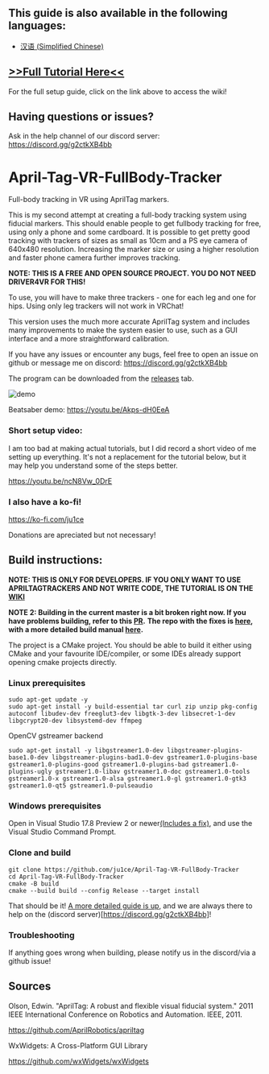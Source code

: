 ## This guide is also available in the following languages:

- [汉语 (Simplified Chinese)](/%E7%AE%80%E4%BD%93%E4%B8%AD%E6%96%87%E6%95%99%E7%A8%8B%EF%BC%88SimplifiedChineseTutorial%EF%BC%89.md)

## [>>Full Tutorial Here<<](https://github.com/ju1ce/April-Tag-VR-FullBody-Tracker/wiki)

For the full setup guide, click on the link above to access the wiki!

## Having questions or issues?

Ask in the help channel of our discord server: https://discord.gg/g2ctkXB4bb

# April-Tag-VR-FullBody-Tracker

Full-body tracking in VR using AprilTag markers.

This is my second attempt at creating a full-body tracking system using fiducial markers. This should enable people to get fullbody tracking for free, using only a phone and some cardboard. It is possible to get pretty good tracking with trackers of sizes as small as 10cm and a PS eye camera of 640x480 resolution. Increasing the marker size or using a higher resolution and faster phone camera further improves tracking.

**NOTE: THIS IS A FREE AND OPEN SOURCE PROJECT. YOU DO NOT NEED DRIVER4VR FOR THIS!**

To use, you will have to make three trackers - one for each leg and one for hips. Using only leg trackers will not work in VRChat!

This version uses the much more accurate AprilTag system and includes many improvements to make the system easier to use, such as a GUI interface and a more straightforward  calibration.

If you have any issues or encounter any bugs, feel free to open an issue on github or message me on discord: https://discord.gg/g2ctkXB4bb

The program can be downloaded from the [releases](https://github.com/ju1ce/April-Tag-VR-FullBody-Tracker/releases) tab.

![demo](images/demo.gif)

Beatsaber demo: https://youtu.be/Akps-dH0EeA

### Short setup video:
I am too bad at making actual tutorials, but I did record a short video of me setting up everything. It's not a replacement for the tutorial below, but it may help you understand some of the steps better.

https://youtu.be/ncN8Vw_0DrE

### I also have a ko-fi!

https://ko-fi.com/ju1ce

Donations are apreciated but not necessary!

## Build instructions:

**NOTE: THIS IS ONLY FOR DEVELOPERS. IF YOU ONLY WANT TO USE APRILTAGTRACKERS AND NOT WRITE CODE, THE TUTORIAL IS ON THE [WIKI](https://github.com/ju1ce/April-Tag-VR-FullBody-Tracker/wiki)**

**NOTE 2: Building in the current master is a bit broken right now. If you have problems building, refer to this [PR](https://github.com/ju1ce/April-Tag-VR-FullBody-Tracker/pull/146).**
**The repo with the fixes is [here](https://github.com/Skyrion9/April-Tag-VR-FullBody-Tracker), with a more detailed build manual [here](https://github.com/Skyrion9/April-Tag-VR-FullBody-Tracker/blob/master/WindowsBuild_Simple.md).**

The project is a CMake project. You should be able to build it either using CMake and your favourite IDE/compiler, or some IDEs already support opening cmake projects directly.

### Linux prerequisites
```
sudo apt-get update -y
sudo apt-get install -y build-essential tar curl zip unzip pkg-config autoconf libudev-dev freeglut3-dev libgtk-3-dev libsecret-1-dev libgcrypt20-dev libsystemd-dev ffmpeg
```
OpenCV gstreamer backend
```
sudo apt-get install -y libgstreamer1.0-dev libgstreamer-plugins-base1.0-dev libgstreamer-plugins-bad1.0-dev gstreamer1.0-plugins-base gstreamer1.0-plugins-good gstreamer1.0-plugins-bad gstreamer1.0-plugins-ugly gstreamer1.0-libav gstreamer1.0-doc gstreamer1.0-tools gstreamer1.0-x gstreamer1.0-alsa gstreamer1.0-gl gstreamer1.0-gtk3 gstreamer1.0-qt5 gstreamer1.0-pulseaudio
```


### Windows prerequisites
Open in Visual Studio 17.8 Preview 2 or newer[(Includes a fix)](https://github.com/microsoft/vcpkg/issues/31565#issuecomment-1723267213), and use the Visual Studio Command Prompt.


### Clone and build
```
git clone https://github.com/ju1ce/April-Tag-VR-FullBody-Tracker
cd April-Tag-VR-FullBody-Tracker
cmake -B build
cmake --build build --config Release --target install
```

That should be it! [A more detailed guide is up](https://github.com/ju1ce/April-Tag-VR-FullBody-Tracker/blob/master/WindowsBuild_Simple.md), and we are always there to help on the (discord server)[https://discord.gg/g2ctkXB4bb]!

### Troubleshooting

If anything goes wrong when building, please notify us in the discord/via a github issue!

## Sources
Olson, Edwin. "AprilTag: A robust and flexible visual fiducial system." 2011 IEEE International Conference on Robotics and Automation. IEEE, 2011.

https://github.com/AprilRobotics/apriltag

WxWidgets: A Cross-Platform GUI Library

https://github.com/wxWidgets/wxWidgets
